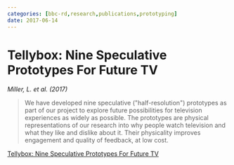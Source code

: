 ```yaml
---
categories: [bbc-rd,research,publications,prototyping] 
date: 2017-06-14
---
```


# Tellybox: Nine Speculative Prototypes For Future TV

_Miller, L. et al. (2017)_

> We have developed nine speculative ("half-resolution") prototypes as part of our project to explore future possibilities for television experiences as widely as possible. The prototypes are physical representations of our research into why people watch television and what they like and dislike about it. Their physicality improves engagement and quality of feedback, at low cost.

[Tellybox: Nine Speculative Prototypes For Future TV](https://doi.org/10.1145/3084289.3089910)